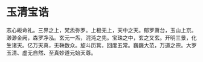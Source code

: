 # 玉清宝诰

志心皈命礼。三界之上，梵炁弥罗。上极无上，天中之天。郁罗萧台，玉山上京。渺渺金阙，森罗净泓。玄元一炁，混沌之先。宝珠之中，玄之又玄。开明三景，化生诸天。亿万天真，无鞅数众。旋斗历箕，回度五常。巍巍大范，万道之宗。大罗玉清、虚无自然、至真妙道元始天尊。

